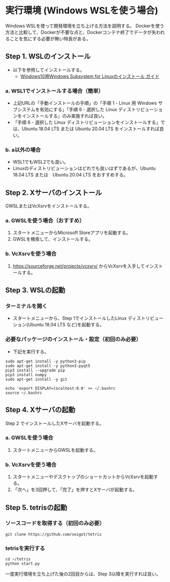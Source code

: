 # 実行環境 (Windows WSLを使う場合)

Windows WSLを使って開発環境を立ち上げる方法を説明する。
Dockerを使う方法と比較して、Dockerが不要な点と、Dockerコンテナ終了でデータが失われることを気にする必要が無い特長がある。

## Step 1. WSLのインストール 

- 以下を参照してインストールする。
  - [Windows10用Windows Subsystem for Linuxのインストール ガイド](https://docs.microsoft.com/ja-jp/windows/wsl/install-win10)

### a. WSL1でインストールする場合（簡単）

- 上記URLの「手動インストールの手順」の「手順 1 - Linux 用 Windows サブシステムを有効にする」「手順 6 - 選択した Linux ディストリビューションをインストールする」のみ実施すれば良い。
- 「手順 6 - 選択した Linux ディストリビューションをインストールする」では、Ubuntu 18.04 LTS または Ubuntu 20.04 LTS をインストールすれば良い。

### b. a以外の場合

- WSL1でもWSL2でも良い。
- Linuxのディストリビューションはどれでも良いはずであるが、Ubuntu 18.04 LTS または　Ubuntu 20.04 LTS をおすすめする。

## Step 2. Xサーバのインストール

GWSLまたはVcXsrvをインストールする。

### a. GWSLを使う場合（おすすめ）

1. スタートメニューからMicrosoft Storeアプリを起動する。
2. GWSLを検索して、インストールする。

### b. VcXsrvを使う場合

1. https://sourceforge.net/projects/vcxsrv/ からVcXsrvを入手してインストールする。

## Step 3. WSLの起動

### ターミナルを開く

- スタートメニューから、Step 1でインストールしたLinux ディストリビューション(Ubuntu 18.04 LTS など)を起動する。

### 必要なパッケージのインストール・設定（初回のみ必要）
- 下記を実行する。

```
sudo apt-get install -y python3-pip
sudo apt-get install -y python3-pyqt5
pip3 install --upgrade pip
pip3 install numpy
sudo apt-get install -y git

echo 'export DISPLAY=localhost:0.0' >> ~/.bashrc
source ~/.bashrc
```

## Step 4. Xサーバの起動

Step 2 でインストールしたXサーバを起動する。

### a. GWSLを使う場合

1. スタートメニューからGWSLを起動する。

### b. VcXsrvを使う場合

1. スタートメニューやデスクトップのショートカットからVcXsrvを起動する。
2. 「次へ」を3回押して、「完了」を押すとXサーバが起動する。

## Step 5. tetrisの起動

### ソースコードを取得する（初回のみ必要）

```
git clone https://github.com/seigot/tetris
```

### tetrisを実行する
```
cd ~/tetris
python start.py
```

一度実行環境を立ち上げた後の2回目からは、Step 3以降を実行すれば良い。

